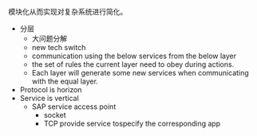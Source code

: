 模块化从而实现对复杂系统进行简化。

- 分层
	- 大问题分解
	- new tech switch
	- communication using the below services from the below layer
	- the set of rules the current layer need to obey during actions.
	- Each layer will generate some new services when communicating with the equal layer.
- Protocol is horizon
- Service is vertical
	- SAP service access point
		- socket
		- TCP provide service tospecify the corresponding app 